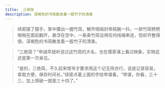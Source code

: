 ```yaml
---
title: _三绝简
description: 深褐色的书简散发着一股竹子的清香
---
```


> 续密摆了摆手，掌中攥出一握竹简，解开绸缎封带摇腕一抖，一排竹简劈劈啪啪在面前翻开，悬浮在空中，一条条竹简没用任何线绳串连，但却齐整得很，深褐色的书简散发着一股竹子的清香。

> “三绝简？”申诚早就听说过这竹简的大名，也在儒家课上看过映象，实物这还是第一次亲见。

> “是的，三绝简，不久前宋馆爷才要求用这个记无阵亦行，说是记录容易，拿取方便，保存时间长。”续密点着上面的字给申谋看，“申谋，你看，三十三，加上慎破一就是三十四了。”
